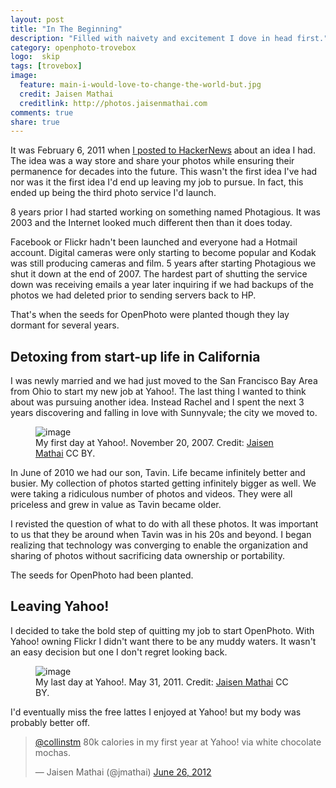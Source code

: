 ```yaml
---
layout: post
title: "In The Beginning"
description: "Filled with naivety and excitement I dove in head first."
category: openphoto-trovebox
logo:  skip
tags: [trovebox]
image:
  feature: main-i-would-love-to-change-the-world-but.jpg
  credit: Jaisen Mathai
  creditlink: http://photos.jaisenmathai.com
comments: true
share: true
---
```


It was February 6, 2011 when [I posted to HackerNews](https://news.ycombinator.com/item?id=2184603) <small><i class="icon-external-link"></i></small> about an idea I had. The idea was a way store and share your photos while ensuring their permanence for decades into the future. This wasn't the first idea I've had nor was it the first idea I'd end up leaving my job to pursue. In fact, this ended up being the third photo service I'd launch.

8 years prior I had started working on something named Photagious. It was 2003 and the Internet looked much different then than it does today.

Facebook or Flickr hadn't been launched and everyone had a Hotmail account. Digital cameras were only starting to become popular and Kodak was still producing cameras and film. 5 years after starting Photagious we shut it down at the end of 2007. The hardest part of shutting the service down was receiving emails a year later inquiring if we had backups of the photos we had deleted prior to sending servers back to HP.

That's when the seeds for OpenPhoto were planted though they lay dormant for several years.

## Detoxing from start-up life in California

I was newly married and we had just moved to the San Francisco Bay Area from Ohio to start my new job at Yahoo!. The last thing I wanted to think about was pursuing another idea. Instead Rachel and I spent the next 3 years discovering and falling in love with Sunnyvale; the city we moved to.

<figure>
	<img src="/images/photos/2007-11-20-first-day-at-yahoo.jpg" alt="image" />
	<figcaption>My first day at Yahoo!. November 20, 2007. Credit: <a href="/">Jaisen Mathai</a> CC BY.</figcaption>
</figure>

In June of 2010 we had our son, Tavin. Life became infinitely better and busier. My collection of photos started getting infinitely bigger as well. We were taking a ridiculous number of photos and videos. They were all priceless and grew in value as Tavin became older.

I revisted the question of what to do with all these photos. It was important to us that they be around when Tavin was in his 20s and beyond. I began realizing that technology was converging to enable the organization and sharing of photos without sacrificing data ownership or portability.

The seeds for OpenPhoto had been planted.

## Leaving Yahoo!

I decided to take the bold step of quitting my job to start OpenPhoto.
With Yahoo! owning Flickr I didn't want there to be any muddy waters.
It wasn't an easy decision but one I don't regret looking back.

<figure>
	<img src="/images/photos/2011-05-31-last-latte-at-yahoo.jpg" alt="image" />
	<figcaption>My last day at Yahoo!. May 31, 2011. Credit: <a href="/">Jaisen Mathai</a> CC BY.</figcaption>
</figure>

I'd eventually miss the free lattes I enjoyed at Yahoo! but my body was probably better off.

<blockquote class="twitter-tweet" lang="en"><p><a href="https://twitter.com/collinstm">@collinstm</a> 80k calories in my first year at Yahoo! via white chocolate mochas.</p>&mdash; Jaisen Mathai (@jmathai) <a href="https://twitter.com/jmathai/status/217743726112538625">June 26, 2012</a></blockquote>
<script async src="//platform.twitter.com/widgets.js" charset="utf-8"></script>
